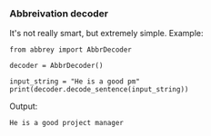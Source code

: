 ### Abbreivation decoder
It's not really smart, but extremely simple.
Example:
```
from abbrey import AbbrDecoder

decoder = AbbrDecoder()

input_string = "He is a good pm"
print(decoder.decode_sentence(input_string))
```
Output:
```
He is a good project manager
```